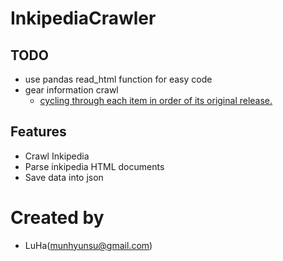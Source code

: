 # InkipediaCrawler

## TODO
- use pandas read\_html function for easy code
- gear information crawl
  - [cycling through each item in order of its original release.](https://splatoonwiki.org/wiki/Salmon_Run)

## Features
- Crawl Inkipedia
- Parse inkipedia HTML documents
- Save data into json

# Created by
- LuHa(munhyunsu@gmail.com)

